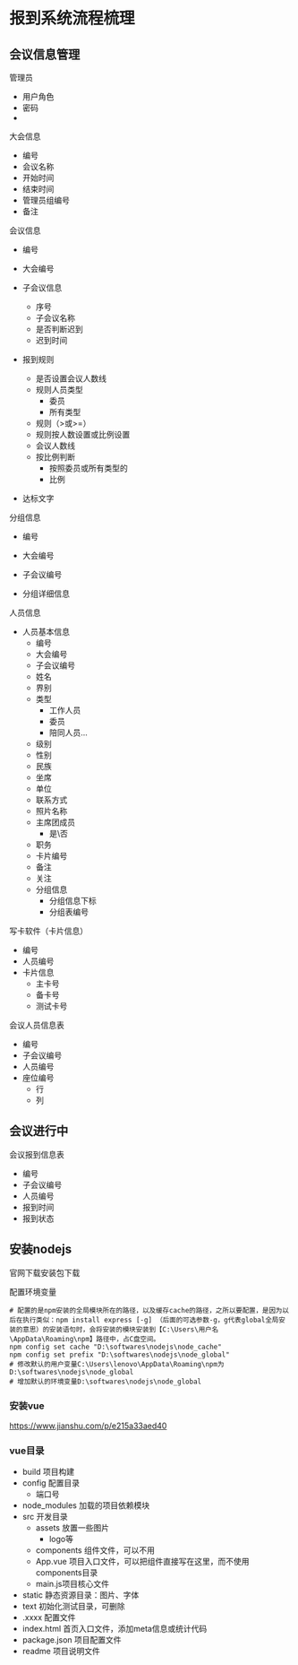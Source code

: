 # 报到系统流程梳理

## 会议信息管理

管理员

* 用户角色
* 密码
* 

大会信息

* 编号
* 会议名称
* 开始时间
* 结束时间
* 管理员组编号
* 备注

会议信息

* 编号

* 大会编号
* 子会议信息
  * 序号
  * 子会议名称
  * 是否判断迟到
  * 迟到时间
* 报到规则
  * 是否设置会议人数线
  * 规则人员类型
    * 委员
    * 所有类型
  * 规则（>或>=）
  * 规则按人数设置或比例设置
  * 会议人数线
  * 按比例判断
    * 按照委员或所有类型的
    * 比例
* 达标文字

分组信息

* 编号

* 大会编号
* 子会议编号
* 分组详细信息

人员信息

* 人员基本信息
  * 编号
  * 大会编号
  * 子会议编号
  * 姓名
  * 界别
  * 类型
    * 工作人员
    * 委员
    * 陪同人员...
  * 级别
  * 性别
  * 民族
  * 坐席
  * 单位
  * 联系方式
  * 照片名称
  * 主席团成员
    * 是\否
  * 职务
  * 卡片编号
  * 备注
  * 关注
  * 分组信息
    * 分组信息下标
    * 分组表编号

写卡软件（卡片信息）

* 编号
* 人员编号
* 卡片信息
  * 主卡号
  * 备卡号
  * 测试卡号

会议人员信息表

* 编号
* 子会议编号
* 人员编号
* 座位编号
  * 行
  * 列

## 会议进行中

会议报到信息表

* 编号
* 子会议编号
* 人员编号
* 报到时间
* 报到状态



## 安装nodejs

官网下载安装包下载

配置环境变量

```
# 配置的是npm安装的全局模块所在的路径，以及缓存cache的路径，之所以要配置，是因为以后在执行类似：npm install express [-g] （后面的可选参数-g，g代表global全局安装的意思）的安装语句时，会将安装的模块安装到【C:\Users\用户名\AppData\Roaming\npm】路径中，占C盘空间。
npm config set cache "D:\softwares\nodejs\node_cache"
npm config set prefix "D:\softwares\nodejs\node_global"
# 修改默认的用户变量C:\Users\lenovo\AppData\Roaming\npm为D:\softwares\nodejs\node_global
# 增加默认的环境变量D:\softwares\nodejs\node_global
```

### 安装vue

https://www.jianshu.com/p/e215a33aed40

### vue目录

* build 项目构建
* config 配置目录
  * 端口号
* node_modules 加载的项目依赖模块
* src 开发目录
  * assets 放置一些图片
    * logo等
  * components 组件文件，可以不用
  * App.vue 项目入口文件，可以把组件直接写在这里，而不使用components目录
  * main.js项目核心文件
* static 静态资源目录：图片、字体
* text 初始化测试目录，可删除
* .xxxx 配置文件
* index.html 首页入口文件，添加meta信息或统计代码
* package.json 项目配置文件
* readme 项目说明文件